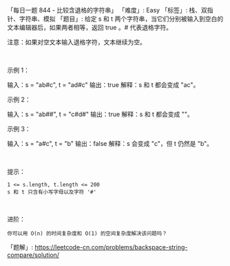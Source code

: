 「每日一题 844 - 比较含退格的字符串」
「难度」: Easy
「标签」: 栈、双指针、字符串、模拟
「题目」: 给定 s 和 t 两个字符串，当它们分别被输入到空白的文本编辑器后，如果两者相等，返回 true 。# 代表退格字符。

注意：如果对空文本输入退格字符，文本继续为空。

 

示例 1：

输入：s = "ab#c", t = "ad#c"
输出：true
解释：s 和 t 都会变成 "ac"。


示例 2：

输入：s = "ab##", t = "c#d#"
输出：true
解释：s 和 t 都会变成 ""。


示例 3：

输入：s = "a#c", t = "b"
输出：false
解释：s 会变成 "c"，但 t 仍然是 "b"。

 

提示：


	1 <= s.length, t.length <= 200
	s 和 t 只含有小写字母以及字符 '#'


 

进阶：


	你可以用 O(n) 的时间复杂度和 O(1) 的空间复杂度解决该问题吗？



「题解」: https://leetcode-cn.com/problems/backspace-string-compare/solution/
